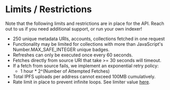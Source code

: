 # Limits / Restrictions

Note that the following limits and restrictions are in place for the API. Reach out to us if you need additional support, or run your own indexer!

* 250 unique metadata URIs, accounts, collections fetched in one request
* Functionality may be limited for collections with more than JavaScript's Number.MAX\_SAFE\_INTEGER unique badges.
* Refreshes can only be executed once every 60 seconds.
* Fetches directly from source URI that take >= 30 seconds will timeout.
* If a fetch from source fails, we implement an exponential retry policy:&#x20;
  * 1 hour \* 2^(Number of Attempted Fetches)
* Total IPFS uploads per address cannot exceed 100MB cumulatively.
* Rate limit in place to prevent infinite loops. See limiter value [here](https://github.com/BitBadges/bitbadges-indexer/blob/master/src/indexer.ts).
